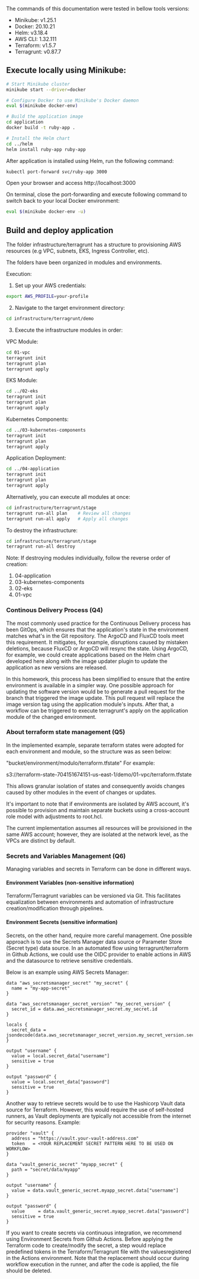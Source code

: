 The commands of this documentation  were tested in bellow tools versions:

- Minikube: v1.25.1
- Docker: 20.10.21
- Helm: v3.18.4
- AWS CLI: 1.32.111
- Terraform: v1.5.7
- Terragrunt: v0.87.7

## Execute locally using Minikube:

```bash
# Start Minikube cluster
minikube start --driver=docker

# Configure Docker to use Minikube's Docker daemon
eval $(minikube docker-env)

# Build the application image
cd application
docker build -t ruby-app .

# Install the Helm chart
cd ../helm
helm install ruby-app ruby-app
```

After application is installed using Helm, run the following command:

```bash
kubectl port-forward svc/ruby-app 3000
```

Open your browser and access http://localhost:3000

On terminal, close the port-forwarding and execute following command to switch back to your local Docker environment:

```bash
eval $(minikube docker-env -u)
```

## Build and deploy application

The folder infrastructure/terragrunt has a structure to provisioning AWS resources (e.g VPC, subnets, EKS, Ingress Controller, etc).

The folders have been organized in modules and environments.

Execution:

1. Set up your AWS credentials:
```bash
export AWS_PROFILE=your-profile
```

2. Navigate to the target environment directory:
```bash
cd infrastructure/terragrunt/demo
```

3. Execute the infrastructure modules in order:

VPC Module:
```bash
cd 01-vpc
terragrunt init
terragrunt plan
terragrunt apply
```

EKS Module:
```bash
cd ../02-eks
terragrunt init
terragrunt plan
terragrunt apply
```

Kubernetes Components:
```bash
cd ../03-kubernetes-components
terragrunt init
terragrunt plan
terragrunt apply
```

Application Deployment:
```bash
cd ../04-application
terragrunt init
terragrunt plan
terragrunt apply
```

Alternatively, you can execute all modules at once:
```bash
cd infrastructure/terragrunt/stage
terragrunt run-all plan    # Review all changes
terragrunt run-all apply   # Apply all changes
```

To destroy the infrastructure:
```bash
cd infrastructure/terragrunt/stage
terragrunt run-all destroy
```

Note: If destroying modules individually, follow the reverse order of creation:
1. 04-application
2. 03-kubernetes-components
3. 02-eks
4. 01-vpc

### Continous Delivery Process (Q4)

The most commonly used practice for the Continuous Delivery process has been GitOps, which ensures that the application's state in the environment matches what's in the Git repository. The ArgoCD and FluxCD tools meet this requirement. It mitigates, for example, disruptions caused by mistaken deletions, because FluxCD or ArgoCD will resync the state.
Using ArgoCD, for example, we could create applications based on the Helm chart developed here along with the image updater plugin to update the application as new versions are released.

In this homework, this process has been simplified to ensure that the entire environment is available in a simpler way. One possible approach for updating the software version would be to generate a pull request for the branch that triggered the image update. This pull request will replace the image version tag using the application module's inputs. 
After that, a workflow can be triggered to execute terragrunt's apply on the application module of the changed environment.

### About terraform state management (Q5)

In the implemented example, separate terraform states were adopted for each environment and module, so the structure was as seen below:

"bucket/environment/modulo/terraform.tfstate"
For example:

s3://terraform-state-704151674151-us-east-1/demo/01-vpc/terraform.tfstate

This allows granular isolation of states and consequently avoids changes caused by other modules in the event of changes or updates.

It's important to note that if environments are isolated by AWS account, it's possible to provision and maintain separate buckets using a cross-account role model with adjustments to root.hcl.

The current implementation assumes all resources will be provisioned in the same AWS account; however, they are isolated at the network level, as the VPCs are distinct by default.

### Secrets and Variables Management (Q6)

Managing variables and secrets in Terraform can be done in different ways.

#### Environment Variables (non-sensitive information)

Terraform/Terragrunt variables can be versioned via Git. This facilitates equalization between environments and automation of infrastructure creation/modification through pipelines.

#### Environment Secrets (sensitive information)

Secrets, on the other hand, require more careful management. One possible approach is to use the Secrets Manager data source or Parameter Store (Secret type) data source. In an automated flow using terragrunt/terraform in Github Actions, we could use the OIDC provider to enable actions in AWS and the datasource to retrieve sensitive credentials.

Below is an example using AWS Secrets Manager:

```hcl
data "aws_secretsmanager_secret" "my_secret" {
  name = "my-app-secret"
}

data "aws_secretsmanager_secret_version" "my_secret_version" {
  secret_id = data.aws_secretsmanager_secret.my_secret.id
}

locals {
  secret_data = jsondecode(data.aws_secretsmanager_secret_version.my_secret_version.secret_string)
}

output "username" {
  value = local.secret_data["username"]
  sensitive = true
}

output "password" {
  value = local.secret_data["password"]
  sensitive = true
}
```

Another way to retrieve secrets would be to use the Hashicorp Vault data source for Terraform. However, this would require the use of self-hosted runners, as Vault deployments are typically not accessible from the internet for security reasons. Example:

```hcl
provider "vault" {
  address = "https://vault.your-vault-address.com"
  token   = <YOUR REPLACEMENT SECRET PATTERN HERE TO BE USED ON WORKFLOW>
}

data "vault_generic_secret" "myapp_secret" {
  path = "secret/data/myapp"
}

output "username" {
  value = data.vault_generic_secret.myapp_secret.data["username"]
}

output "password" {
  value     = data.vault_generic_secret.myapp_secret.data["password"]
  sensitive = true
}
```



If you want to create secrets via continuous integration, we recommend using Environment Secrets from Github Actions. Before applying the Terraform code to create/modify the secret, a step would replace predefined tokens in the Terraform/Terragrunt file with the values ​​registered in the Actions environment.
Note that the replacement should occur during workflow execution in the runner, and after the code is applied, the file should be deleted.

